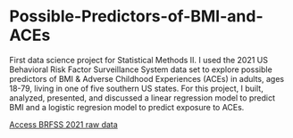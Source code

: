 # Possible-Predictors-of-BMI-and-ACEs
First data science project for Statistical Methods II. I used the 2021 US Behavioral Risk Factor Surveillance System data set to explore possible predictors of BMI &amp; Adverse Childhood Experiences (ACEs) in adults, ages 18-79, living in one of five southern US states. For this project, I built, analyzed, presented, and discussed a linear regression model to predict BMI and a logistic regresion model to predict exposure to ACEs.

[Access BRFSS 2021 raw data](https://www.cdc.gov/brfss/annual_data/annual_2021.html)
